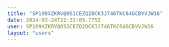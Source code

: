 ```yaml
---
title: "SP109XZKRVQ0S1CEZQ2DCK3J746TKC64GCBVVJW16"
date: 2024-03-24T22:32:05.775Z
user: SP109XZKRVQ0S1CEZQ2DCK3J746TKC64GCBVVJW16
layout: "users"
---
```

    